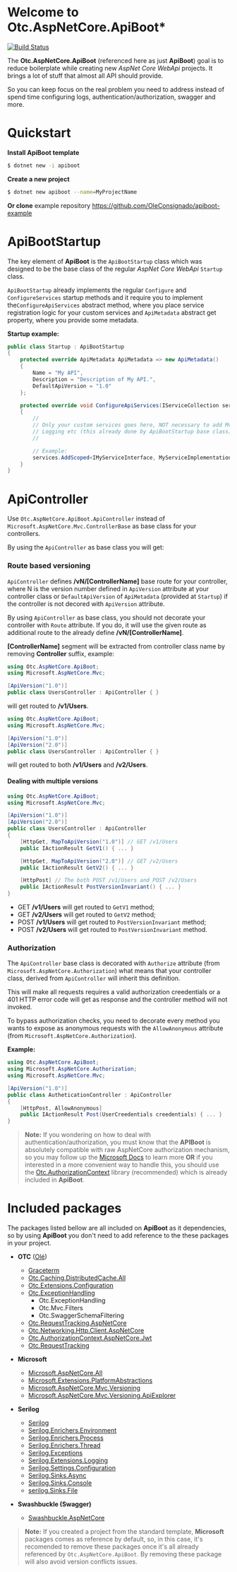 # Welcome to Otc.AspNetCore.ApiBoot*
[![Build Status](https://travis-ci.org/OleConsignado/otc-aspnetcore-apiboot.svg?branch=master)](https://travis-ci.org/OleConsignado/otc-aspnetcore-apiboot)

The **Otc.AspNetCore.ApiBoot** (referenced here as just **ApiBoot**) goal is to reduce boilerplate while creating new *AspNet Core WebApi* projects. It brings a lot of stuff that almost all API should provide. 

So you can keep focus on the real problem you need to address instead of spend time configuring logs, authentication/authorization, swagger and more.

# Quickstart

**Install ApiBoot template**

```sh
$ dotnet new -i apiboot
``` 

**Create a new project**

```sh
$ dotnet new apiboot --name=MyProjectName
```

**Or clone** example repository https://github.com/OleConsignado/apiboot-example

# ApiBootStartup

The key element of **ApiBoot** is the `ApiBootStartup` class which was designed to be the base class of the regular *AspNet Core WebApi* `Startup` class.

`ApiBootStartup` already implements the regular `Configure` and `ConfigureServices` startup methods and it require you to implement the`ConfigureApiServices` abstract method, where you place service registration logic for your custom services and `ApiMetadata` abstract get property, where you provide some metadata.

**Startup example:**

```cs 
public class Startup : ApiBootStartup
{
    protected override ApiMetadata ApiMetadata => new ApiMetadata()
    {
        Name = "My API",
        Description = "Description of My API.",
        DefaultApiVersion = "1.0"
    };

    protected override void ConfigureApiServices(IServiceCollection services)
    {
    	// 
    	// Only your custom services goes here, NOT necessary to add Mvc,
    	// Logging etc (this already done by ApiBootStartup base class).
    	// 

    	// Example:
        services.AddScoped<IMyServiceInterface, MyServiceImplementation>();
    }
}
```

# ApiController
Use `Otc.AspNetCore.ApiBoot.ApiController` instead of `Microsoft.AspNetCore.Mvc.ControllerBase` as base class for your controllers.

By using the `ApiController` as base class you will get:

### Route based versioning

`ApiController` defines **/vN/[ControllerName]** base route for your controller, where N is the version number defined in `ApiVersion` attribute at your controller class or `DefaultApiVersion` of `ApiMetadata` (provided at `Startup`) if the controller is not decored with `ApiVersion` attribute. 

By using `ApiController` as base class, you should not decorate your controller with `Route` attribute. If you do, it will use the given route as additional route to the already define **/vN/[ControllerName]**.

**[ControllerName]** segment will be extracted from controller class name by removing **Controller** suffix, example:

```cs
using Otc.AspNetCore.ApiBoot;
using Microsoft.AspNetCore.Mvc;

[ApiVersion("1.0")]
public class UsersController : ApiController { }
```
will get routed to **/v1/Users**.

```cs
using Otc.AspNetCore.ApiBoot;
using Microsoft.AspNetCore.Mvc;

[ApiVersion("1.0")]
[ApiVersion("2.0")]
public class UsersController : ApiController { }
```
will get routed to both **/v1/Users** and **/v2/Users**.

#### Dealing with multiple versions
```cs
using Otc.AspNetCore.ApiBoot;
using Microsoft.AspNetCore.Mvc;

[ApiVersion("1.0")]
[ApiVersion("2.0")]
public class UsersController : ApiController 
{ 
    [HttpGet, MapToApiVersion("1.0")] // GET /v1/Users
    public IActionResult GetV1() { ... }

    [HttpGet, MapToApiVersion("2.0")] // GET /v2/Users
    public IActionResult GetV2() { ... }

    [HttpPost] // The both POST /v1/Users and POST /v2/Users
    public IActionResult PostVersionInvariant() { ... }
}
```
- GET **/v1/Users** will get routed to `GetV1` method;
- GET **/v2/Users** will get routed to `GetV2` method;
- POST **/v1/Users** will get routed to `PostVersionInvariant` method;
- POST **/v2/Users** will get routed to `PostVersionInvariant` method.

### Authorization

The `ApiController` base class is decorated with `Authorize` attribute (from `Microsoft.AspNetCore.Authorization`) what means that your controller class, derived from `ApiController` will inherit this definition. 

This will make all requests requires a valid authorization creedentials or a 401 HTTP error code will get as response and the controller method will not invoked.

To bypass authorization checks, you need to decorate every method you wants to expose as anonymous requests with the `AllowAnonymous` attribute (from `Microsoft.AspNetCore.Authorization`).

**Example:**

```cs
using Otc.AspNetCore.ApiBoot;
using Microsoft.AspNetCore.Authorization;
using Microsoft.AspNetCore.Mvc;

[ApiVersion("1.0")]
public class AutheticationController : ApiController 
{ 
    [HttpPost, AllowAnonymous]
    public IActionResult Post(UserCreedentials creedentials) { ... }
}
```

> **Note:** If you wondering on how to deal with authentication/authorization, you must know that the **APIBoot** is absolutely compatible with raw AspNetCore authorization mechanism, so you may follow up the [Microsoft Docs](https://docs.microsoft.com/aspnet/core/security/authorization/?view=aspnetcore-2.1) to learn more **OR** if you interested in a more convenient way to handle this, you should use the [Otc.AuthorizationContext](https://github.com/OleConsignado/otc-authorization-context) library (recommended) which is already included in **ApiBoot**.

# Included packages

The packages listed bellow are all included on **ApiBoot** as it dependencies, so by using **ApiBoot** you don't need to add reference to the these packages in your project. 

- **OTC** ([Olé](https://github.com/OleConsignado))
	- [Graceterm](https://github.com/OleConsignado/graceterm)
	- [Otc.Caching.DistributedCache.All](https://github.com/OleConsignado/otc-caching)	
	- [Otc.Extensions.Configuration](https://github.com/OleConsignado/otc-extensions)
	- [Otc.ExceptionHandling](https://github.com/OleConsignado/otc-exception-handling) 
		- Otc.ExceptionHandling
		- Otc.Mvc.Filters
		- Otc.SwaggerSchemaFiltering
	- [Otc.RequestTracking.AspNetCore](https://github.com/OleConsignado/otc-request-tracking)
	- [Otc.Networking.Http.Client.AspNetCore](https://github.com/OleConsignado/otc-networking)
	- [Otc.AuthorizationContext.AspNetCore.Jwt](https://github.com/OleConsignado/otc-authorization-context)
	- [Otc.RequestTracking](https://github.com/OleConsignado/otc-request-tracking)
- **Microsoft**

	- [Microsoft.AspNetCore.All](https://www.nuget.org/packages/Microsoft.AspNetCore.All)
	- [Microsoft.Extensions.PlatformAbstractions](https://www.nuget.org/packages/Microsoft.Extensions.PlatformAbstractions)
	- [Microsoft.AspNetCore.Mvc.Versioning](https://www.nuget.org/packages/Microsoft.AspNetCore.Mvc.Versioning)
	- [Microsoft.AspNetCore.Mvc.Versioning.ApiExplorer](https://www.nuget.org/packages/Microsoft.AspNetCore.Mvc.Versioning.ApiExplorer)
- **Serilog**
    - [Serilog](https://www.nuget.org/packages/Serilog)
    - [Serilog.Enrichers.Environment](https://www.nuget.org/packages/Serilog.Enrichers.Environment)
    - [Serilog.Enrichers.Process](https://www.nuget.org/packages/Serilog.Enrichers.Process)
    - [Serilog.Enrichers.Thread](https://www.nuget.org/packages/Serilog.Enrichers.Thread)
    - [Serilog.Exceptions](https://www.nuget.org/packages/Serilog.Exceptions)
    - [Serilog.Extensions.Logging](https://www.nuget.org/packages/Serilog.Extensions.Logging)
    - [Serilog.Settings.Configuration](https://www.nuget.org/packages/Serilog.Settings.Configuration)
    - [Serilog.Sinks.Async](https://www.nuget.org/packages/Serilog.Sinks.Async)
    - [Serilog.Sinks.Console](https://www.nuget.org/packages/Serilog.Sinks.Console)
    - [serilog.Sinks.File](https://www.nuget.org/packages/Serilog.Sinks.File)
- **Swashbuckle (Swagger)**
	- [Swashbuckle.AspNetCore](https://www.nuget.org/packages/Swashbuckle.AspNetCore)


> **Note:** If you created a project from the standard template, **Microsoft** packages comes as reference by default, so, in this case, it's recomended to remove these packages once it's all already referenced by `Otc.AspNetCore.ApiBoot`. By removing these package will also avoid version conflicts issues.
